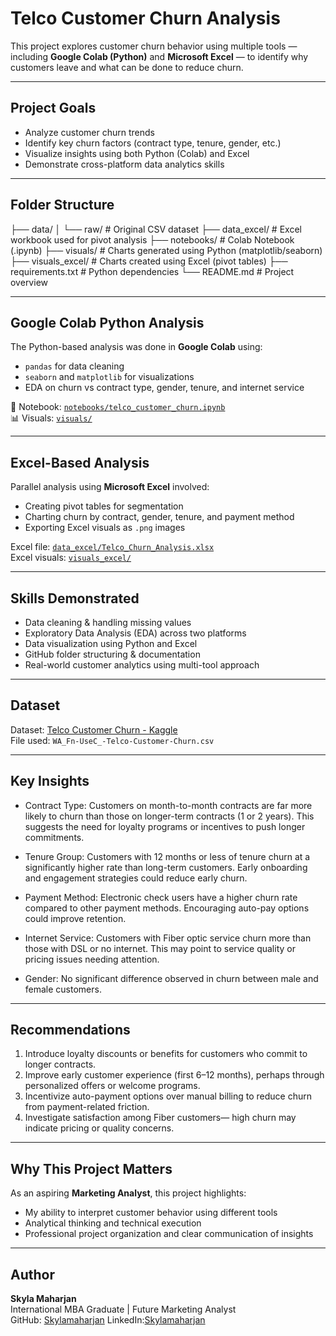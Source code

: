 # Telco Customer Churn Analysis

This project explores customer churn behavior using multiple tools — including **Google Colab (Python)** and **Microsoft Excel** — to identify why customers leave and what can be done to reduce churn.

---

##  Project Goals

- Analyze customer churn trends
- Identify key churn factors (contract type, tenure, gender, etc.)
- Visualize insights using both Python (Colab) and Excel
- Demonstrate cross-platform data analytics skills

---

## Folder Structure
├── data/
│ └── raw/ # Original CSV dataset
├── data_excel/ # Excel workbook used for pivot analysis
├── notebooks/ # Colab Notebook (.ipynb)
├── visuals/ # Charts generated using Python (matplotlib/seaborn)
├── visuals_excel/ # Charts created using Excel (pivot tables)
├── requirements.txt # Python dependencies
└── README.md # Project overview

---

##  Google Colab Python Analysis

The Python-based analysis was done in **Google Colab** using:
- `pandas` for data cleaning
- `seaborn` and `matplotlib` for visualizations
- EDA on churn vs contract type, gender, tenure, and internet service

📄 Notebook: [`notebooks/telco_customer_churn.ipynb`](./notebooks)  
📊 Visuals: [`visuals/`](./visuals)

---

##  Excel-Based Analysis

Parallel analysis using **Microsoft Excel** involved:
- Creating pivot tables for segmentation
- Charting churn by contract, gender, tenure, and payment method
- Exporting Excel visuals as `.png` images

Excel file: [`data_excel/Telco_Churn_Analysis.xlsx`](./data_excel)  
Excel visuals: [`visuals_excel/`](./visuals_excel)

---

##  Skills Demonstrated

- Data cleaning & handling missing values
- Exploratory Data Analysis (EDA) across two platforms
- Data visualization using Python and Excel
- GitHub folder structuring & documentation
- Real-world customer analytics using multi-tool approach

---

##  Dataset

Dataset: [Telco Customer Churn - Kaggle](https://www.kaggle.com/datasets/blastchar/telco-customer-churn)  
File used: `WA_Fn-UseC_-Telco-Customer-Churn.csv`

---

## Key Insights

- Contract Type: Customers on month-to-month contracts are far more likely to churn than those on longer-term contracts (1 or 2 years). This suggests the need for loyalty programs or incentives to push longer commitments.

- Tenure Group: Customers with 12 months or less of tenure churn at a significantly higher rate than long-term customers. Early onboarding and engagement strategies could reduce early churn.

- Payment Method: Electronic check users have a higher churn rate compared to other payment methods. Encouraging auto-pay options could improve retention.

- Internet Service: Customers with Fiber optic service churn more than those with DSL or no internet. This may point to service quality or pricing issues needing attention.

- Gender: No significant difference observed in churn between male and female customers.

---

## Recommendations

1. Introduce loyalty discounts or benefits for customers who commit to longer contracts.
2. Improve early customer experience (first 6–12 months), perhaps through personalized offers or welcome programs.
3. Incentivize auto-payment options over manual billing to reduce churn from payment-related friction.
4. Investigate satisfaction among Fiber customers— high churn may indicate pricing or quality concerns.

---

## Why This Project Matters

As an aspiring **Marketing Analyst**, this project highlights:
- My ability to interpret customer behavior using different tools
- Analytical thinking and technical execution
- Professional project organization and clear communication of insights

---

## Author

**Skyla Maharjan**  
International MBA Graduate | Future Marketing Analyst  
GitHub: [Skylamaharjan](https://github.com/Skylamaharjan)
LinkedIn:[Skylamaharjan](https://www.linkedin.com/in/skyla-maharjan-5a3b291b1/)
